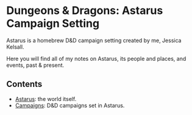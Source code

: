 # Dungeons & Dragons: Astarus Campaign Setting

Astarus is a homebrew D&D campaign setting created by me, Jessica Kelsall.

Here you will find all of my notes on Astarus, its people and places, and events, past & present.

## Contents

- [Astarus](astarus/README.md): the world itself.
- [Campaigns](campaigns/README.md): D&D campaigns set in Astarus.
